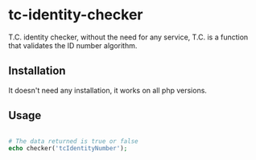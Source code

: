 # tc-identity-checker

T.C. identity checker, without the need for any service, T.C. is a function that validates the ID number algorithm.

## Installation

It doesn't need any installation, it works on all php versions.

## Usage

```php

# The data returned is true or false
echo checker('tcIdentityNumber');
```
